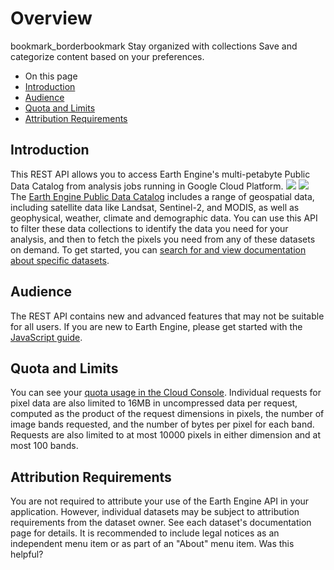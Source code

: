 
#  Overview
bookmark_borderbookmark Stay organized with collections  Save and categorize content based on your preferences.
  * On this page
  * [Introduction](https://developers.google.com/earth-engine/reference#introduction)
  * [Audience](https://developers.google.com/earth-engine/reference#audience)
  * [Quota and Limits](https://developers.google.com/earth-engine/reference#quota-and-limits)
  * [Attribution Requirements](https://developers.google.com/earth-engine/reference#attribution-requirements)


## Introduction
This REST API allows you to access Earth Engine's multi-petabyte Public Data Catalog from analysis jobs running in Google Cloud Platform.
![](https://developers.google.com/static/earth-engine/images/africa_rgb.jpg) ![](https://developers.google.com/static/earth-engine/images/landsat_nrg.jpg)
The [Earth Engine Public Data Catalog](https://earthengine.google.com/datasets) includes a range of geospatial data, including satellite data like Landsat, Sentinel-2, and MODIS, as well as geophysical, weather, climate and demographic data. You can use this API to filter these data collections to identify the data you need for your analysis, and then to fetch the pixels you need from any of these datasets on demand. To get started, you can [search for and view documentation about specific datasets](https://developers.google.com/earth-engine/datasets/catalog).
## Audience
The REST API contains new and advanced features that may not be suitable for all users. If you are new to Earth Engine, please get started with the [JavaScript guide](https://developers.google.com/earth-engine/getstarted).
## Quota and Limits
You can see your [quota usage in the Cloud Console](https://console.cloud.google.com/apis/api/earthengine.googleapis.com/quotas).
Individual requests for pixel data are also limited to 16MB in uncompressed data per request, computed as the product of the request dimensions in pixels, the number of image bands requested, and the number of bytes per pixel for each band. Requests are also limited to at most 10000 pixels in either dimension and at most 100 bands.
## Attribution Requirements
You are not required to attribute your use of the Earth Engine API in your application. However, individual datasets may be subject to attribution requirements from the dataset owner. See each dataset's documentation page for details. It is recommended to include legal notices as an independent menu item or as part of an "About" menu item.
Was this helpful?
